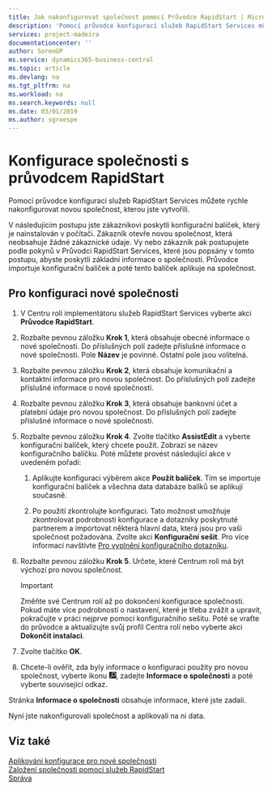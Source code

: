 ```yaml
---
title: Jak nakonfigurovat společnost pomocí Průvodce RapidStart | Microsoft Docs
description: 'Pomocí průvodce konfigurací služeb RapidStart Services můžete rychle nakonfigurovat novou společnost, kterou jste vytvořili.'
services: project-madeira
documentationcenter: ''
author: SorenGP
ms.service: dynamics365-business-central
ms.topic: article
ms.devlang: na
ms.tgt_pltfrm: na
ms.workload: na
ms.search.keywords: null
ms.date: 03/01/2019
ms.author: sgroespe
---
```

# <a name="configure-a-company-with-the-rapidstart-wizard"></a>Konfigurace společnosti s průvodcem RapidStart
Pomocí průvodce konfigurací služeb RapidStart Services můžete rychle nakonfigurovat novou společnost, kterou jste vytvořili.

V následujícím postupu jste zákazníkovi poskytli konfigurační balíček, který je nainstalován v počítači. Zákazník otevře novou společnost, která neobsahuje žádné zákaznické údaje. Vy nebo zákazník pak postupujete podle pokynů v Průvodci RapidStart Services, které jsou popsány v tomto postupu, abyste poskytli základní informace o společnosti. Průvodce importuje konfigurační balíček a poté tento balíček aplikuje na společnost.  

## <a name="to-configure-a-new-company"></a>Pro konfiguraci nové společnosti  
1. V Centru rolí implementátoru služeb RapidStart Services vyberte akci **Průvodce RapidStart**.  
2. Rozbalte pevnou záložku **Krok 1**, která obsahuje obecné informace o nové společnosti. Do příslušných polí zadejte příslušné informace o nové společnosti. Pole **Název** je povinné. Ostatní pole jsou volitelná.  
3. Rozbalte pevnou záložku **Krok 2**, která obsahuje komunikační a kontaktní informace pro novou společnost. Do příslušných polí zadejte příslušné informace o nové společnosti.
4. Rozbalte pevnou záložku **Krok 3**, která obsahuje bankovní účet a platební údaje pro novou společnost. Do příslušných polí zadejte příslušné informace o nové společnosti.  
5. Rozbalte pevnou záložku **Krok 4**. Zvolte tlačítko **AssistEdit** a vyberte konfigurační balíček, který chcete použít. Zobrazí se název konfiguračního balíčku. Poté můžete provést následující akce v uvedeném pořadí:  

    1. Aplikujte konfiguraci výběrem akce **Použít balíček**. Tím se importuje konfigurační balíček a všechna data databáze balíků se aplikují současně.  

    2. Po použití zkontrolujte konfiguraci. Tato možnost umožňuje zkontrolovat podrobnosti konfigurace a dotazníky poskytnuté partnerem a importovat některá hlavní data, která jsou pro vaši společnost požadována. Zvolte akci **Konfigurační sešit**. Pro více informací navštivte [Pro vyplnění konfiguračního dotazníku](admin-gather-customer-setup-values.md#to-complete-the-configuration-questionnaire).  

6. Rozbalte pevnou záložku **Krok 5**. Určete, které Centrum rolí má být výchozí pro novou společnost.  

    > [!IMPORTANT]  
    >  Změňte své Centrum rolí až po dokončení konfigurace společnosti. Pokud máte více podrobností o nastavení, které je třeba zvážit a upravit, pokračujte v práci nejprve pomocí konfiguračního sešitu. Poté se vraťte do průvodce a aktualizujte svůj profil Centra rolí nebo vyberte akci **Dokončit instalaci**.

7. Zvolte tlačítko **OK**.  
8. Chcete-li ověřit, zda byly informace o konfiguraci použity pro novou společnost, vyberte ikonu ![Žárovka, která otevře funkci Řekněte mi](media/ui-search/search_small.png "Řekněte mi co chcete dělat"), zadejte **Informace o společnosti** a poté vyberte související odkaz.

Stránka **Informace o společnosti** obsahuje informace, které jste zadali.   

Nyní jste nakonfigurovali společnost a aplikovali na ni data.  

## <a name="see-also"></a>Viz také  
[Aplikování konfigurace pro nové společnosti](admin-apply-configuration-to-new-companies.md)  
[Založení společnosti pomocí služeb RapidStart](admin-set-up-a-company-with-rapidstart.md)  
[Správa](admin-setup-and-administration.md)
